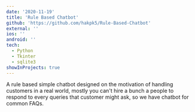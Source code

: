 ```yaml
---
date: '2020-11-19'
title: 'Rule Based Chatbot'
github: 'https://github.com/hakpk5/Rule-Based-Chatbot'
external: ''
ios: ''
android: ''
tech:
  - Python
  - Tkinter
  - sqlite3
showInProjects: true
---
```


A rule based simple chatbot designed on the motivation of handling customers in a real world, mostly you can't hire a bunch a people to respond to every queries that customer might ask, so we have chatbot for common FAQs.

